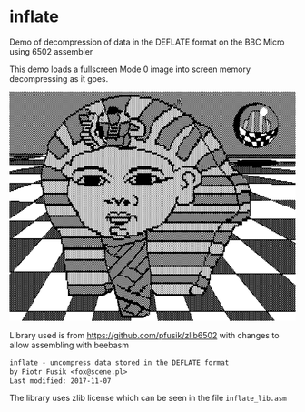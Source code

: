 # inflate
Demo of decompression of data in the DEFLATE format on the BBC Micro using 6502 assembler

This demo loads a fullscreen Mode 0 image into screen memory decompressing as it goes.

![3D Tutankhamun](3dtut.png?raw=true "3D Tutankhamun")

Library used is from https://github.com/pfusik/zlib6502 with changes to allow assembling with beebasm

```
inflate - uncompress data stored in the DEFLATE format
by Piotr Fusik <fox@scene.pl>
Last modified: 2017-11-07
```

The library uses zlib license which can be seen in the file `inflate_lib.asm`
